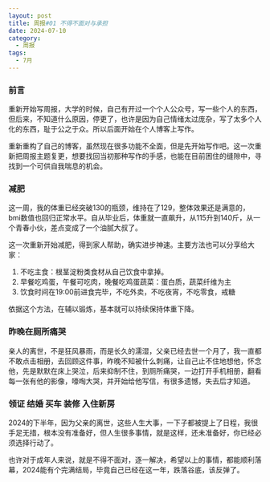 ```yaml
---
layout: post
title: 周报#01 不得不面对与承担
date: 2024-07-10
category:
  - 周报
tags:
  - 7月
---
```

### 前言

重新开始写周报，大学的时候，自己有开过一个个人公众号，写一些个人的东西，但后来，不知道什么原因，停更了，也许是因为自己情绪太过庞杂，写了太多个人化的东西，耻于公之于众。所以后面开始在个人博客上写作。

重新重构了自己的博客，虽然现在很多功能不全面，但是先开始写作吧。这一次重新把周报主题复更，想要找回当初那种写作的手感，也能在目前困住的缝隙中，寻找到一个可供自我喘息的机会。

### 减肥

这一周，我的体重已经突破130的瓶颈，维持在了129，整体效果还是满意的，bmi数值也回归正常水平。自从毕业后，体重就一直飙升，从115升到140斤，从一个青春小伙，差点变成了一个油腻大叔了。

这一次重新开始减肥，得到家人帮助，确实进步神速。主要方法也可以分享给大家：

1. 不吃主食：根茎淀粉类食材从自己饮食中拿掉。
2. 早餐吃鸡蛋，午餐可吃肉，晚餐吃鸡蛋蔬菜：蛋白质，蔬菜纤维为主
3. 饮食时间在19:00前进食完毕，不吃外卖，不吃夜宵，不吃零食，戒糖

依据这个方法，在辅以锻炼，基本就可以持续保持体重下降。

### 昨晚在厕所痛哭

亲人的离世，不是狂风暴雨，而是长久的濡湿，父亲已经去世一个月了，我一直都不敢点击相册，去回顾这件事，昨晚不知被什么刺痛，让自己止不住地想他，怀念他，先是默默在床上哭泣，后来抑制不住，到厕所痛哭，一边打开手机相册，翻看每一张有他的影像，嚎啕大哭，并开始给他写信，有很多遗憾，失去后才知道。

### 领证 结婚 买车 装修 入住新房

2024的下半年，因为父亲的离世，这些人生大事，一下子都被提上了日程，我很手足无措，根本没有准备好，但人生很多事情，就是这样，还未准备好，你已经必须选择行动了。

也许对于成年人来说，就是不得不面对，逐一解决，希望以上的事情，都能顺利落幕，2024能有个完满结局，毕竟自己已经在这一年，跌落谷底，该反弹了。
